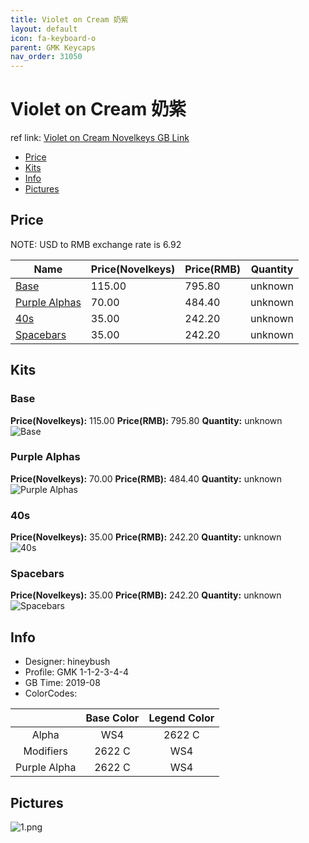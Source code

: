 ```yaml
---
title: Violet on Cream 奶紫
layout: default
icon: fa-keyboard-o
parent: GMK Keycaps
nav_order: 31050
---
```


# Violet on Cream 奶紫

ref link: [Violet on Cream Novelkeys GB Link](https://geekhack.org/index.php?topic=101820.0)

* [Price](#price)
* [Kits](#kits)
* [Info](#info)
* [Pictures](#pictures)


## Price  
NOTE: USD to RMB exchange rate is 6.92

| Name          | Price(Novelkeys)    |  Price(RMB) | Quantity |
| ------------- | ------------ |  ---------- | -------- |
|[Base](#base)|115.00|795.80|unknown|
|[Purple Alphas](#purple-alphas)|70.00|484.40|unknown|
|[40s](#40s)|35.00|242.20|unknown|
|[Spacebars](#spacebars)|35.00|242.20|unknown|


## Kits
### Base
**Price(Novelkeys):** 115.00    **Price(RMB):** 795.80    **Quantity:** unknown  
<img src="{{ 'assets/images/gmk-keycaps/violetoncream/kits_pics/base.png' | relative_url }}" alt="Base" class="image featured">

### Purple Alphas
**Price(Novelkeys):** 70.00    **Price(RMB):** 484.40    **Quantity:** unknown  
<img src="{{ 'assets/images/gmk-keycaps/violetoncream/kits_pics/purple-alphas.png' | relative_url }}" alt="Purple Alphas" class="image featured">

### 40s
**Price(Novelkeys):** 35.00    **Price(RMB):** 242.20    **Quantity:** unknown  
<img src="{{ 'assets/images/gmk-keycaps/violetoncream/kits_pics/40s.png' | relative_url }}" alt="40s" class="image featured">

### Spacebars
**Price(Novelkeys):** 35.00    **Price(RMB):** 242.20    **Quantity:** unknown  
<img src="{{ 'assets/images/gmk-keycaps/violetoncream/kits_pics/spacebars.png' | relative_url }}" alt="Spacebars" class="image featured">


## Info
* Designer: hineybush
* Profile: GMK 1-1-2-3-4-4
* GB Time: 2019-08
* ColorCodes: 

| |Base Color     | Legend Color
| :-------------: | :-------------: | :------------:
|Alpha|WS4|2622 C
|Modifiers|2622 C|WS4
|Purple Alpha|2622 C|WS4


## Pictures
<img src="{{ 'assets/images/gmk-keycaps/violetoncream/rendering_pics/1.png' | relative_url }}" alt="1.png" class="image featured">
